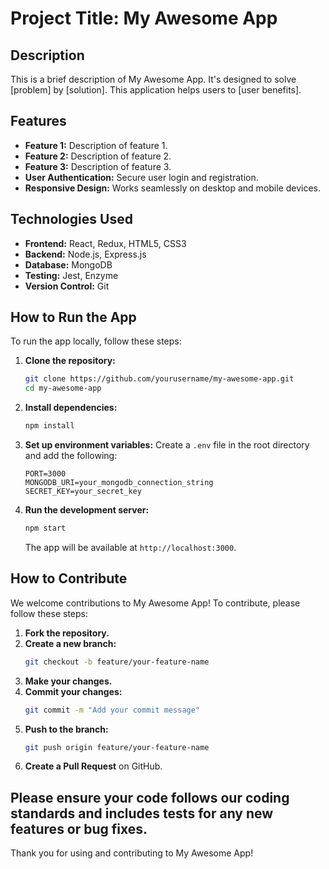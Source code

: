 # Project Title: My Awesome App

## Description
This is a brief description of My Awesome App. It's designed to solve [problem] by [solution]. This application helps users to [user benefits].

## Features
- **Feature 1:** Description of feature 1.
- **Feature 2:** Description of feature 2.
- **Feature 3:** Description of feature 3.
- **User Authentication:** Secure user login and registration.
- **Responsive Design:** Works seamlessly on desktop and mobile devices.

## Technologies Used
- **Frontend:** React, Redux, HTML5, CSS3
- **Backend:** Node.js, Express.js
- **Database:** MongoDB
- **Testing:** Jest, Enzyme
- **Version Control:** Git

## How to Run the App
To run the app locally, follow these steps:

1. **Clone the repository:**
   ```bash
   git clone https://github.com/yourusername/my-awesome-app.git
   cd my-awesome-app
   ```
2. **Install dependencies:**
   ```bash
   npm install
   ```
3. **Set up environment variables:**
   Create a `.env` file in the root directory and add the following:
   ```
   PORT=3000
   MONGODB_URI=your_mongodb_connection_string
   SECRET_KEY=your_secret_key
   ```
4. **Run the development server:**
   ```bash
   npm start
   ```
   The app will be available at `http://localhost:3000`.

## How to Contribute
We welcome contributions to My Awesome App! To contribute, please follow these steps:

1. **Fork the repository.**
2. **Create a new branch:**
   ```bash
   git checkout -b feature/your-feature-name
   ```
3. **Make your changes.**
4. **Commit your changes:**
   ```bash
   git commit -m "Add your commit message"
   ```
5. **Push to the branch:**
   ```bash
   git push origin feature/your-feature-name
   ```
6. **Create a Pull Request** on GitHub.

Please ensure your code follows our coding standards and includes tests for any new features or bug fixes.
---

Thank you for using and contributing to My Awesome App!
